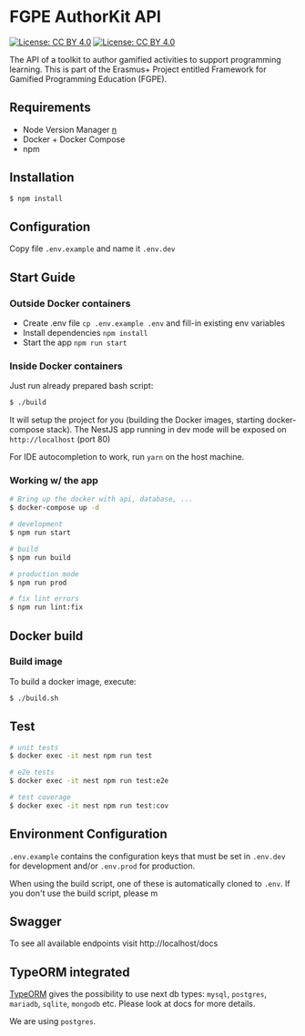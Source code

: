 # FGPE AuthorKit API

[![License: CC BY 4.0](https://licensebuttons.net/l/by/4.0/80x15.png)](https://creativecommons.org/licenses/by/4.0/)   [![License: CC BY 4.0](https://img.shields.io/badge/License-CC%20BY%204.0-lightgrey.svg)](https://creativecommons.org/licenses/by/4.0/)

The API of a toolkit to author gamified activities to support programming learning. This is part of the Erasmus+ Project entitled Framework for Gamified Programming Education (FGPE).

## Requirements

* Node Version Manager [n](https://www.npmjs.com/package/n)
* Docker + Docker Compose
* npm

## Installation

```bash
$ npm install
```

## Configuration

Copy file `.env.example` and name it `.env.dev`

## Start Guide

### Outside Docker containers

- Create .env file `cp .env.example .env` and fill-in existing env variables
- Install dependencies `npm install`
- Start the app `npm run start`

### Inside Docker containers

Just run already prepared bash script:
```bash
$ ./build
```
It will setup the project for you (building the Docker images, starting docker-compose stack).
The NestJS app running in dev mode will be exposed on `http://localhost` (port 80)

For IDE autocompletion to work, run `yarn` on the host machine.

### Working w/ the app

```bash
# Bring up the docker with api, database, ...
$ docker-compose up -d

# development
$ npm run start

# build
$ npm run build

# production mode
$ npm run prod

# fix lint errors
$ npm run lint:fix
```

## Docker build

### Build image

To build a docker image, execute:

```bash
$ ./build.sh
```

## Test

```bash
# unit tests
$ docker exec -it nest npm run test

# e2e tests
$ docker exec -it nest npm run test:e2e

# test coverage
$ docker exec -it nest npm run test:cov
```

## Environment Configuration

`.env.example` contains the configuration keys that must be set in `.env.dev` for development and/or
`.env.prod` for production.

When using the build script, one of these is automatically cloned to `.env`. If you don't use the
build script, please m

## Swagger

To see all available endpoints visit http://localhost/docs

## TypeORM integrated

[TypeORM](http://typeorm.io/) gives the possibility to use next db types:
`mysql`, `postgres`, `mariadb`, `sqlite`, `mongodb` etc. Please look at docs for more details.

We are using `postgres`.


